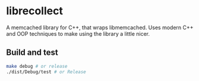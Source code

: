 # librecollect

A memcached library for C++, that wraps libmemcached. Uses modern C++ and OOP techniques to make using the library a little nicer.

## Build and test

```bash
make debug # or release
./dist/Debug/test # or Release
```
